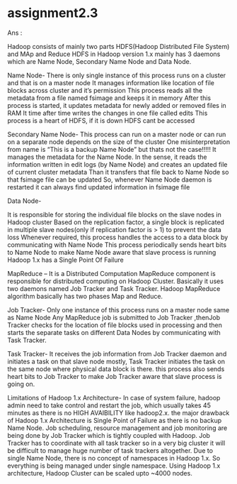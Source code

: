 # assignment2.3
Ans :


Hadoop consists of mainly two parts HDFS(Hadoop Distributed File System) and MAp and Reduce
HDFS in Hadoop version 1.x mainly has 3 daemons which are Name Node, Secondary Name Node and Data Node.

Name Node-
There is only single instance of this process runs on a cluster and that is on a master node
It manages information like location of file blocks across cluster and it’s permission
This process reads all the metadata from a file named fsimage and keeps it in memory
After this process is started, it updates metadata for newly added or removed files in RAM
It time after time writes the changes in one file called edits 
This process is a heart of HDFS, if it is down HDFS cant be accessed

Secondary Name Node-
This process can run on a master node or can run on a separate node depends on the size of the cluster
One misinterpretation from name is “This is a backup Name Node” but thats not the case!!!!!
It manages the metadata for the Name Node. In the sense, it reads the information written in edit logs (by Name Node) and creates an updated file of current cluster metadata
Than it transfers that file back to Name Node so that fsimage file can be updated
So, whenever Name Node daemon is restarted it can always find updated information in fsimage file

Data Node-

It is responsible for storing the individual file blocks on the slave nodes in Hadoop cluster
Based on the replication factor, a single block is replicated in multiple slave nodes(only if replication factor is > 1) to prevent the data loss
Whenever required, this process handles the access to a data block by communicating with Name Node
This process periodically sends heart bits to Name Node to make Name Node aware that slave process is running
Hadoop 1.x has a Single Point Of Failure


MapReduce –
It is a Distributed Computation
MapReduce component is responsible for distributed computing on Hadoop Cluster. Basically it uses two daemons named Job Tracker and Task Tracker. 
Hadoop MapReduce algorithm basically has two phases Map and Reduce.

Job Tracker-
Only one instance of this process runs on a master node same as Name Node
Any MapReduce job is submitted to Job Tracker ,thenJob Tracker checks for the location of file blocks used in processing
and then starts the separate tasks on different Data Nodes by communicating with Task Tracker.

Task Tracker-
It receives the job information from Job Tracker daemon and initiates a task on that slave node
mostly, Task Tracker initiates the task on the same node where physical data block is there.
 this process also sends heart bits to Job Tracker to make Job Tracker aware that slave process is going on.

Limitations of Hadoop 1.x Architecture-
In case of system failure, hadoop admin need to take control and restart the job, which usually takes 45 minutes as there is no
HIGH AVAIBILITY like hadoop2.x.
the  major drawback of Hadoop 1.x Architecture is Single Point of Failure as there is no backup Name Node.
Job scheduling, resource management and job monitoring are being done by Job Tracker which is tightly coupled with Hadoop. 
Job Tracker has to coordinate with all task tracker so in a very big cluster it will be difficult to manage huge number of task trackers altogether.
Due to single Name Node, there is no concept of namespaces in Hadoop 1.x. So everything is being managed under single namespace.
Using Hadoop 1.x architecture, Hadoop Cluster can be scaled upto ~4000 nodes. 
